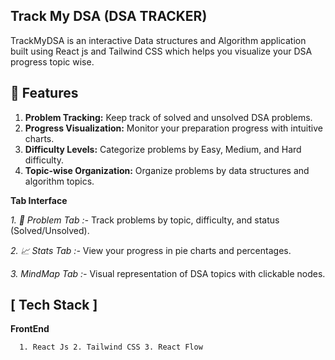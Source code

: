 ## Track My DSA (DSA TRACKER)
TrackMyDSA is an interactive Data structures and Algorithm application built using React js and Tailwind CSS which helps you visualize your DSA progress topic wise.

##  🚀 Features ##
1. **Problem Tracking:**   Keep track of solved and unsolved DSA problems.
2. **Progress Visualization:**   Monitor your preparation progress with intuitive charts.
3. **Difficulty Levels:**   Categorize problems by Easy, Medium, and Hard difficulty.
4. **Topic-wise Organization:**   Organize problems by data structures and algorithm topics.

**Tab Interface**

*1. 📝 Problem Tab :-*  Track problems by topic, difficulty, and status (Solved/Unsolved).

*2. 📈  Stats Tab :-*  View your progress in pie charts and percentages.

*3. MindMap Tab :-*    Visual representation of DSA topics with clickable nodes.

## [ Tech Stack ] ##
  **FrontEnd**
  
 `   1. React Js
    2. Tailwind CSS
    3. React Flow
    `
